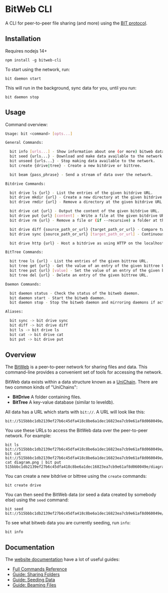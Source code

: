 # BitWeb CLI

A CLI for peer-to-peer file sharing (and more) using the [BIT protocol](https://bitwebs.org).

## Installation

Requires nodejs 14+

```
npm install -g bitweb-cli
```

To start using the network, run:

```
bit daemon start
```

This will run in the background, sync data for you, until you run:

```
bit daemon stop
```

## Usage

Command overview:

```bash
Usage: bit <command> [opts...]

General Commands:

  bit info [urls...] - Show information about one (or more) bitweb data.
  bit seed {urls...} - Download and make data available to the network.
  bit unseed {urls...} - Stop making data available to the network.
  bit create {drive|tree} - Create a new bitdrive or bittree.

  bit beam {pass_phrase} - Send a stream of data over the network.

Bitdrive Commands:

  bit drive ls {url} - List the entries of the given bitdrive URL.
  bit drive mkdir {url} - Create a new directory at the given bitdrive URL.
  bit drive rmdir {url} - Remove a directory at the given bitdrive URL.

  bit drive cat {url} - Output the content of the given bitdrive URL.
  bit drive put {url} [content] - Write a file at the given bitdrive URL.
  bit drive rm {url} - Remove a file or (if --recursive) a folder at the given bitdrive URL.

  bit drive diff {source_path_or_url} {target_path_or_url} - Compare two folders in your local filesystem or in bitdrives. Can optionally "commit" the difference.
  bit drive sync {source_path_or_url} [target_path_or_url] - Continuously sync changes between two folders in your local filesystem or in bitdrives.

  bit drive http {url} - Host a bitdrive as using HTTP on the localhost.

BitTree Commands:

  bit tree ls {url} - List the entries of the given bittree URL.
  bit tree get {url} - Get the value of an entry of the given bittree URL.
  bit tree put {url} [value] - Set the value of an entry of the given bittree URL.
  bit tree del {url} - Delete an entry of the given bittree URL.

Daemon Commands:

  bit daemon status - Check the status of the bitweb daemon.
  bit daemon start - Start the bitweb daemon.
  bit daemon stop - Stop the bitweb daemon and mirroring daemons if active.

Aliases:

  bit sync -> bit drive sync
  bit diff -> bit drive diff
  bit ls -> bit drive ls
  bit cat -> bit drive cat
  bit put -> bit drive put
```

## Overview

The [BitWeb](https:/bitwebs.org) is a peer-to-peer network for sharing files and data. This command-line provides a convenient set of tools for accessing the network.

BitWeb data exists within a data structure known as a [UniChain](https://github.com/bitwebs/unichain). There are two common kinds of "UniChains":

- **BitDrive** A folder containing files.
- **BitTree** A key-value database (similar to leveldb).

All data has a URL which starts with `bit://`. A URL will look like this:

```
bit://515bbbc1db2139ef27b6c45dfa418c8be6a1dec16823ea7cb9e61af8d060049e/
```

You use these URLs to access the BitWeb data over the peer-to-peer network. For example:

```
bit ls bit://515bbbc1db2139ef27b6c45dfa418c8be6a1dec16823ea7cb9e61af8d060049e/
bit cat bit://515bbbc1db2139ef27b6c45dfa418c8be6a1dec16823ea7cb9e61af8d060049e/file.txt
cat diagram.png | bit put 515bbbc1db2139ef27b6c45dfa418c8be6a1dec16823ea7cb9e61af8d060049e/diagram.png
```

You can create a new bitdrive or bittree using the `create` commands:

```
bit create drive
```

You can then seed the BitWeb data (or seed a data created by somebody else) using the `seed` command:

```
bit seed bit://515bbbc1db2139ef27b6c45dfa418c8be6a1dec16823ea7cb9e61af8d060049e/
```

To see what bitweb data you are currently seeding, run `info`:

```
bit info
```

## Documentation

The [website documentation](https://bitwebs.org/guides/cli/) have a lot of useful guides:

- [Full Commands Reference](https://bitwebs.org/guides/cli/commands/)
- [Guide: Sharing Folders](https://bitwebs.org/guides/cli/sharing-folders/)
- [Guide: Seeding Data](https://bitwebs.org/guides/cli/seeding-data/)
- [Guide: Beaming Files](https://bitwebs.org/guides/cli/beaming-files/)
